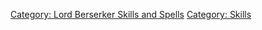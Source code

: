 [Category: Lord Berserker Skills and
Spells](Category:_Lord_Berserker_Skills_and_Spells "wikilink")
[Category: Skills](Category:_Skills "wikilink")
